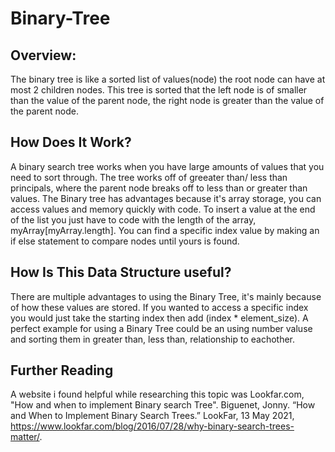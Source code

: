 # Binary-Tree

## Overview:
The binary tree is like a sorted list of values(node) the root node can have at most 2 children nodes. This tree is sorted that the left node is of smaller than the value of the parent node, the right node is greater than the value of the parent node.

## How Does It Work?
A binary search tree works when you have large amounts of values that you need to sort through. 
The tree works off of greeater than/ less than principals, where the parent node breaks off to less than or greater than values.
The Binary tree has advantages because it's array storage, you can access values and memory quickly with code.
To insert a value at the end of the list you just have to code with the length of the array, myArray[myArray.length]. You can find a 
specific index value by making an if else statement to compare nodes until yours is found.

## How Is This Data Structure useful?
There are multiple advantages to using the Binary Tree, it's mainly because of how these values are stored. If you wanted to access a specific 
index you would just take the starting index then add (index * element_size). A perfect example for using a Binary Tree could be an using number valuse
and sorting them in greater than, less than, relationship to eachother.

## Further Reading
A website i found helpful while researching this topic was Lookfar.com, "How and when to implement Binary search Tree".
Biguenet, Jonny. “How and When to Implement Binary Search Trees.” LookFar, 13 May 2021, https://www.lookfar.com/blog/2016/07/28/why-binary-search-trees-matter/. 
